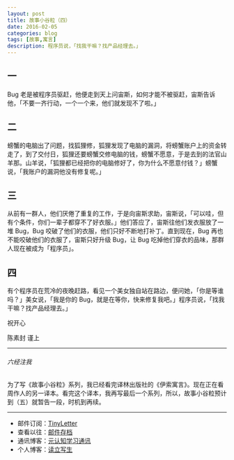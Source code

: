 ```yaml
---
layout: post
title: 故事小谷粒（四）
date: 2016-02-05
categories: blog
tags: [故事,寓言]
description: 程序员说，「找我干嘛？找产品经理去。」
---
```



## 一

Bug 老是被程序员驱赶，他便走到天上问宙斯，如何才能不被驱赶，宙斯告诉 他，「不要一齐行动，一个一个来，他们就发现不了啦。」

## 二

螃蟹的电脑出了问题，找狐狸修，狐狸发现了电脑的漏洞，将螃蟹账户上的资金转走了，到了交付日，狐狸还要螃蟹交修电脑的钱，螃蟹不愿意，于是去到的法官山羊那。山羊说，「狐狸都已经把你的电脑修好了，你为什么不愿意付钱？」螃蟹说，「我账户的漏洞他没有修复呢。」

## 三

从前有一群人，他们厌倦了重复的工作，于是向宙斯求助，宙斯说，「可以哇，但有个条件，你们一辈子都穿不了好衣服。」他们答应了，宙斯往他们发衣服放了一堆 Bug，Bug 咬破了他们的衣服，他们只好不断地打补丁。直到现在，Bug 再也不能咬破他们的衣服了，宙斯只好升级 Bug，让 Bug 吃掉他们穿衣的品味，那群人现在被成为「程序员」。


## 四

有个程序员在荒冷的夜晚赶路，看见一个美女独自站在路边，便问她，「你是等谁吗？」美女说，「我是你的 Bug，就是在等你，快来修复我吧。」程序员说，「找我干嘛？找产品经理去。」

祝开心

陈素封 谨上

----

###### 六经注我

为了写《故事小谷粒》系列，我已经看完译林出版社的《伊索寓言》。现在正在看周作人的另一译本。看完这个译本，我再写最后一个系列，所以，故事小谷粒预计到（五）就暂告一段，时机到再续。

----

- 邮件订阅：[TinyLetter](http://tinyletter.com/cnfeat) 
- 查看以往：[邮件存档](http://tinyletter.com/CnFeat/archive)
- 通讯博客：[元认知学习通讯](http://mesule.com) 
- 个人博客：[读立写生](http://cnfeat.com)